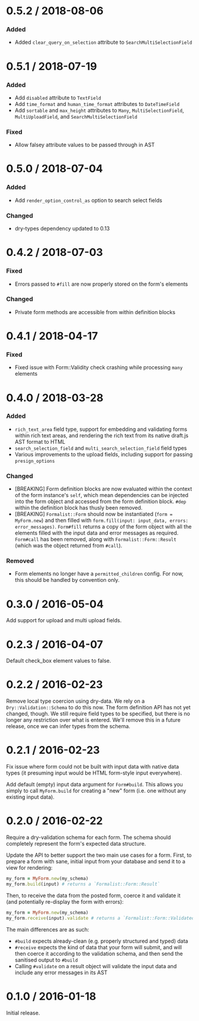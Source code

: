 # 0.5.2 / 2018-08-06

### Added

- Added `clear_query_on_selection` attribute to `SearchMultiSelectionField`

# 0.5.1 / 2018-07-19

### Added

- Add `disabled` attribute to `TextField`
- Add `time_format` and `human_time_format` attributes to `DateTimeField`
- Add `sortable` and `max_height` attributes to `Many`, `MultiSelectionField`, `MultiUploadField`, and `SearchMultiSelectionField`

### Fixed

- Allow falsey attribute values to be passed through in AST

# 0.5.0 / 2018-07-04

### Added

- Add `render_option_control_as` option to search select fields

### Changed

- dry-types dependency updated to 0.13

# 0.4.2 / 2018-07-03

### Fixed

- Errors passed to `#fill` are now properly stored on the form's elements

### Changed

- Private form methods are accessible from within definition blocks

# 0.4.1 / 2018-04-17

### Fixed

- Fixed issue with Form::Validity check crashing while processing `many` elements

# 0.4.0 / 2018-03-28

### Added

- `rich_text_area` field type, support for embedding and validating forms within rich text areas, and rendering the rich text from its native draft.js AST format to HTML
- `search_selection_field` and `multi_search_selection_field` field types
- Various improvements to the upload fields, including support for passing `presign_options`

### Changed

- [BREAKING] Form definition blocks are now evaluated within the context of the form instance's `self`, which mean dependencies can be injected into the form object and accessed from the form definition block. `#dep` within the definition block has thusly been removed.
- [BREAKING] `Formalist::Form` should now be instantiated (`form = MyForm.new`) and then filled with `form.fill(input: input_data, errors: error_messages)`. `Form#fill` returns a copy of the form object with all the elements filled with the input data and error messages as required. `Form#call` has been removed, along with `Formalist::Form::Result` (which was the object returned from `#call`).

### Removed

- Form elements no longer have a `permitted_children` config. For now, this should be handled by convention only.

# 0.3.0 / 2016-05-04

Add support for upload and multi upload fields.

# 0.2.3 / 2016-04-07

Default check_box element values to false.

# 0.2.2 / 2016-02-23

Remove local type coercion using dry-data. We rely on a `Dry::Validation::Schema` to do this now. The form definition API has not yet changed, though. We still require field types to be specified, but there is no longer any restriction over what is entered. We'll remove this in a future release, once we can infer types from the schema.

# 0.2.1 / 2016-02-23

Fix issue where form could not be built with input data with native data types (it presuming input would be HTML form-style input everywhere).

Add default (empty) input data argument for `Form#build`. This allows you simply to call `MyForm.build` for creating a "new" form (i.e. one without any existing input data).

# 0.2.0 / 2016-02-22

Require a dry-validation schema for each form. The schema should completely represent the form's expected data structure.

Update the API to better support the two main use cases for a form. First, to prepare a form with sane, initial input from your database and send it to a view for rendering:

```ruby
my_form = MyForm.new(my_schema)
my_form.build(input) # returns a `Formalist::Form::Result`
```

Then, to receive the data from the posted form, coerce it and validate it (and potentially re-display the form with errors):

```ruby
my_form = MyForm.new(my_schema)
my_form.receive(input).validate # returns a `Formalist::Form::ValidatedResult`
```

The main differences are as such:

* `#build` expects already-clean (e.g. properly structured and typed) data
* `#receive` expects the kind of data that your form will submit, and will then coerce it according to the validation schema, and then send the sanitised output to `#build`
* Calling `#validate` on a result object will validate the input data and include any error messages in its AST

# 0.1.0 / 2016-01-18

Initial release.

